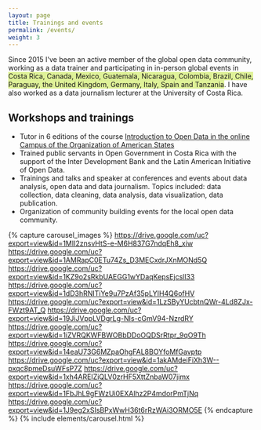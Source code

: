 ```yaml
---
layout: page
title: Trainings and events
permalink: /events/
weight: 3
---
```


Since 2015 I've been an active member of the global open data community, working as a data trainer and participating in in-person global events in <span style="background-color:#dff298">Costa Rica, Canada, Mexico, Guatemala, Nicaragua, Colombia, Brazil, Chile, Paraguay, the United Kingdom, Germany, Italy, Spain and Tanzania</span>.  I have also worked as a data journalism lecturer at the University of Costa Rica.  


## Workshops and trainings

* Tutor in 6 editions of the course [Introduction to Open Data in the online Campus of the Organization of American States](https://www.oas.org/es/sap/dgpe/escuelagob/cursos_introduccion-a-los-datos-abiertos.asp)
* Trained public servants in Open Government in Costa Rica with the support of the Inter Development Bank and the Latin American Initiative of Open Data.
* Trainings and talks and speaker at conferences and events about data analysis, open data and data journalism. Topics included: data collection, data cleaning, data analysis, data visualization, data publication.  
* Organization of community building events for the local open data community.  

{% capture carousel_images %}
https://drive.google.com/uc?export=view&id=1MII2znsvHtS-e-M6H837G7ndqEh8_xiw
https://drive.google.com/uc?export=view&id=1AMRapC0ETu74Zs_D3MECxdrJXnMONd5Q
https://drive.google.com/uc?export=view&id=1KZ9o2sRkbUAEGG1wYDaqKepsEjcsll33
https://drive.google.com/uc?export=view&id=1dD3hRNITiYe9u7PzAf35pLYIH4Q6ofHV
https://drive.google.com/uc?export=view&id=1LzSByYUcbtnQWr-4Ld8ZJx-FWzt9AT_Q
https://drive.google.com/uc?export=view&id=19JiJVppLVDgrLg-NIs-cGmV94-NzrdRY
https://drive.google.com/uc?export=view&id=1iZVRQKWFBWOBbDDoOQDSrRtpr_9qO9Th
https://drive.google.com/uc?export=view&id=14eaU73G6MZpaOhgFAL8BOYfoMfGavptp
https://drive.google.com/uc?export=view&id=1akAMdeiFiXh3W--pxqc8pmeDsuWFsP7Z
https://drive.google.com/uc?export=view&id=1xh4AREIZiQLV0zrHF5XttZnbaW07jimx
https://drive.google.com/uc?export=view&id=1FbJhL9gFWzUi0EXAlhz2P4mdorPmTjNq
https://drive.google.com/uc?export=view&id=1J9eg2xSIsBPxWwH36t6rRzWAi3ORMO5E
{% endcapture %}
{% include elements/carousel.html %}







